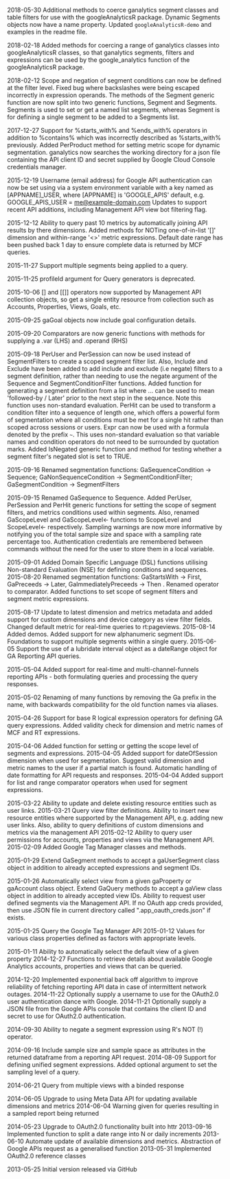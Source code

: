 2018-05-30 Additional methods to coerce ganalytics segment classes and table filters for use with the googleAnalyticsR package. Dynamic Segments objects now have a name property. Updated `googleAnalyticsR-demo` and examples in the readme file.

2018-02-18 Added methods for coercing a range of ganalytics classes into googleAnalyticsR classes, so that ganalytics segments, filters and expressions can be used by the google_analytics function of the googleAnalyticsR package.

2018-02-12 Scope and negation of segment conditions can now be defined at the filter level. Fixed bug where backslashes were being escaped incorrectly in expression operands. The methods of the Segment generic function are now split into two generic functions, Segment and Segments. Segments is used to set or get a named list segments, whereas Segment is for defining a single segment to be added to a Segments list.

2017-12-27 Support for %starts_with% and %ends_with% operators in addition to %contains% which was incorrectly described as %starts_with% previously. Added PerProduct method for setting metric scope for dynamic segmentation. ganalytics now searches the working directory for a json file containing the API client ID and secret supplied by Google Cloud Console credentials manager.

2015-12-19 Username (email address) for Google API authentication can now be set using via a system environment variable with a key named as [APPNAME]_USER, where [APPNAME] is 'GOOGLE_APIS' default, e.g. GOOGLE_APIS_USER = me@example-domain.com
Updates to support recent API additions, including Management API view bot filtering flag.

2015-12-12 Ability to query past 10 metrics by automatically joining API results by there dimensions. Added methods for NOTing one-of-in-list '[]' dimension and within-range '<>' metric expressions. Default date range has been pushed back 1 day to ensure complete data is returned by MCF queries.

2015-11-27 Support multiple segments being applied to a query.

2015-11-25 profileId argument for Query generators is deprecated.

2015-10-06 [] and [[]] operators now supported by Management API collection objects, so get a single entity resource from collection such as Accounts, Properties, Views, Goals, etc.

2015-09-25 gaGoal objects now include goal configuration details.

2015-09-20 Comparators are now generic functions with methods for supplying a .var (LHS) and .operand (RHS)

2015-09-18 PerUser and PerSession can now be used instead of SegmentFilters to create a scoped segment filter list. Also, Include and Exclude have been added to add include and exclude (i.e negate) filters to a segment definition, rather than needing to use the negate argument of the Sequence and SegmentConditionFilter functions.
Added function for generating a segment definition from a list where ... can be used to mean 'followed-by / Later' prior to the next step in the sequence. Note this function uses non-standard evaluation.
PerHit can be used to transform a condition filter into a sequence of length one, which offers a powerful form of segmentation where all conditions must be met for a single hit rather than scoped across sessions or users.
Expr can now be used with a formula denoted by the prefix `~`. This uses non-standard evaluation so that variable names and condition operators do not need to be surrounded by quotation marks.
Added IsNegated generic function and method for testing whether a segment filter's negated slot is set to TRUE.

2015-09-16 Renamed segmentation functions: GaSequenceCondition -> Sequence; GaNonSequenceCondition -> SegmentConditionFilter; GaSegmentCondition -> SegmentFilters

2015-09-15 Renamed GaSequence to Sequence. Added PerUser, PerSession and PerHit generic functions for setting the scope of segment filters, and metrics conditions used within segments. Also, renamed GaScopeLevel and GaScopeLevel<- functions to ScopeLevel and ScopeLevel<- respectively. Sampling warnings are now more informative by notifying you of the total sample size and space with a sampling rate percentage too. Authentication credentials are remembered between commands without the need for the user to store them in a local variable.

2015-09-01 Added Domain Specific Language (DSL) functions utilising Non-standard Evaluation (NSE) for defining conditions and sequences.
2015-08-20 Renamed segmentation functions: GaStartsWith -> First, GaPreceeds -> Later, GaImmediatelyPreceeds -> Then . Renamed operator to comparator. Added functions to set scope of segment filters and segment metric expressions.

2015-08-17 Update to latest dimension and metrics metadata and added support for custom dimensions and device category as view filter fields. Changed default metric for real-time queries to rt:pageviews.
2015-08-14 Added demos. Added support for new alphanumeric segment IDs. Foundations to support multiple segments within a single query.
2015-06-05 Support the use of a lubridate interval object as a dateRange object for GA Reporting API queries.

2015-05-04 Added support for real-time and multi-channel-funnels reporting APIs - both formulating queries and processing the query responses.

2015-05-02 Renaming of many functions by removing the Ga prefix in the name, with backwards compatibility for the old function names via aliases.

2015-04-26 Support for base R logical expression operators for defining GA query expressions. Added validity check for dimension and metric names of MCF and RT expressions.

2015-04-06 Added function for setting or getting the scope level of segments and expressions.
2015-04-05 Added support for dateOfSession dimension when used for segmentation. Suggest valid dimension and metric names to the user if a partial match is found. Automatic handling of date formatting for API requests and responses.
2015-04-04 Added support for list and range comparator operators when used for segment expressions.

2015-03-22 Ability to update and delete existing resource entities such as user links.
2015-03-21 Query view filter definitions. Ability to insert new resource entities where supported by the Management API, e.g. adding new user links. Also, ability to query definitions of custom dimensions and metrics via the management API
2015-02-12 Ability to query user permissions for accounts, properties and views via the Management API.
2015-02-09 Added Google Tag Manager classes and methods.

2015-01-29 Extend GaSegment methods to accept a gaUserSegment class object in addition to already accepted expressions and segment IDs.

2015-01-26 Automatically select view from a given gaProperty or gaAccount class object. Extend GaQuery methods to accept a gaView class object in addition to already accepted view IDs. Ability to request user defined segments via the Management API. If no OAuth app creds provided, then use JSON file in current directory called ".app_oauth_creds.json" if exists.

2015-01-25 Query the Google Tag Manager API
2015-01-12 Values for various class properties defined as factors with appropriate levels.

2015-01-11 Ability to automatically select the default view of a given property
2014-12-27 Functions to retrieve details about available Google Analytics accounts, properties and views that can be queried.

2014-12-20 Implemented exponential back off algorithm to improve reliability of fetching reporting API data in case of intermittent network outages.
2014-11-22 Optionally supply a username to use for the OAuth2.0 user authentication dance with Google.
2014-11-21 Optionally supply a JSON file from the Google APIs console that contains the client ID and secret to use for OAuth2.0 authentication.

2014-09-30 Ability to negate a segment expression using R's NOT (!) operator.

2014-09-16 Include sample size and sample space as attributes in the returned dataframe from a reporting API request.
2014-08-09 Support for defining unified segment expressions. Added optional argument to set the sampling level of a query.

2014-06-21 Query from multiple views with a binded response

2014-06-05 Upgrade to using Meta Data API for updating available dimensions and metrics
2014-06-04 Warning given for queries resulting in a sampled report being returned

2014-05-23 Upgrade to OAuth2.0 functionality built into httr
2013-09-16 Implemented function to split a date range into N or daily increments
2013-06-10 Automate update of available dimensions and metrics. Abstraction of Google APIs request as a generalised function
2013-05-31 Implemented OAuth2.0 reference classes

2013-05-25 Initial version released via GitHub
